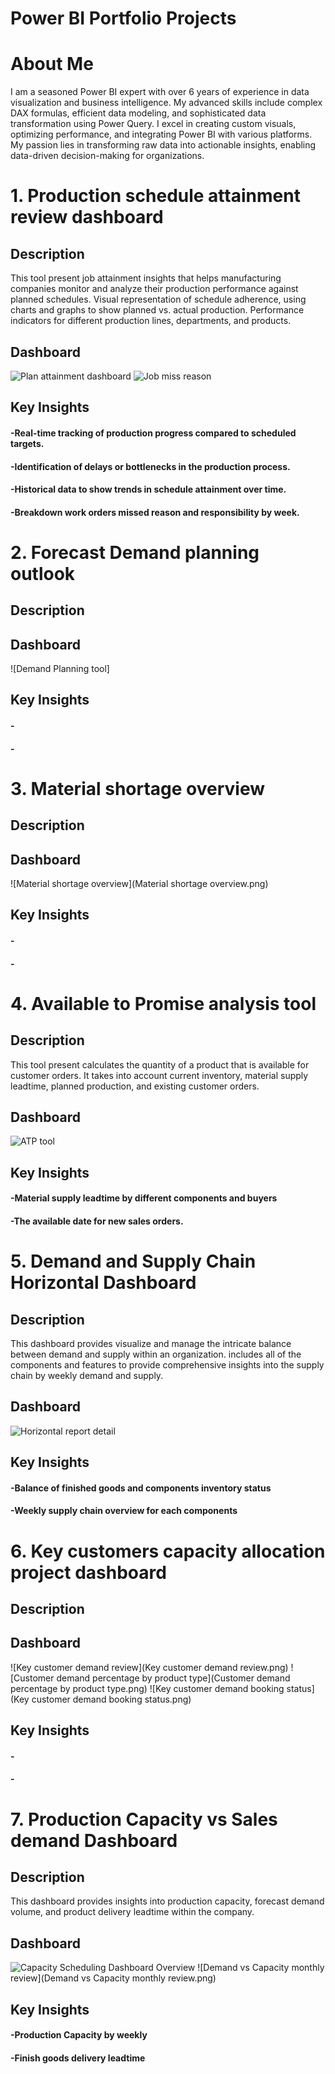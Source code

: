 # Power BI Portfolio Projects

# About Me
I am a seasoned Power BI expert with over 6 years of experience in data visualization and business intelligence. My advanced skills include complex DAX formulas, efficient data modeling, and sophisticated data transformation using Power Query. I excel in creating custom visuals, optimizing performance, and integrating Power BI with various platforms. My passion lies in transforming raw data into actionable insights, enabling data-driven decision-making for organizations. 

# 1. Production schedule attainment review dashboard

## Description
This tool present job attainment insights that helps manufacturing companies monitor and analyze their production performance against planned schedules. Visual representation of schedule adherence, using charts and graphs to show planned vs. actual production. Performance indicators for different production lines, departments, and products.

## Dashboard
![Plan attainment dashboard](Production_Attainment_Review_overview.png)
![Job miss reason](Job_miss_reason_breakdown.png)

## Key Insights

#### -Real-time tracking of production progress compared to scheduled targets.
#### -Identification of delays or bottlenecks in the production process.
#### -Historical data to show trends in schedule attainment over time.
#### -Breakdown work orders missed reason and responsibility by week.

# 2. Forecast Demand planning outlook

## Description


## Dashboard
![Demand Planning tool]

## Key Insights

#### -
#### -

# 3. Material shortage overview

## Description


## Dashboard
![Material shortage overview](Material shortage overview.png)

## Key Insights

#### -
#### -


# 4. Available to Promise analysis tool

## Description
This tool present calculates the quantity of a product that is available for customer orders. It takes into account current inventory, material supply leadtime, planned production, and existing customer orders.

## Dashboard
![ATP tool](ATP_tool.png)

## Key Insights

#### -Material supply leadtime by different components and buyers
#### -The available date for new sales orders.
  
# 5. Demand and Supply Chain Horizontal Dashboard

## Description
This dashboard provides visualize and manage the intricate balance between demand and supply within an organization. includes all of the components and features to provide comprehensive insights into the supply chain by weekly demand and supply.

## Dashboard
![Horizontal report detail](Horizontal_Report_Details.png)

## Key Insights

#### -Balance of finished goods and components inventory status
#### -Weekly supply chain overview for each components

# 6. Key customers capacity allocation project dashboard

## Description


## Dashboard
![Key customer demand review](Key customer demand review.png)
![Customer demand percentage by product type](Customer demand percentage by product type.png)
![Key customer demand booking status](Key customer demand booking status.png)

## Key Insights

#### -
#### -

# 7. Production Capacity vs Sales demand Dashboard

## Description
This dashboard provides insights into production capacity, forecast demand volume, and product delivery leadtime within the company.

## Dashboard
![Capacity Scheduling Dashboard Overview](Capacity_Scheduling.png)
![Demand vs Capacity monthly review](Demand vs Capacity monthly review.png)

## Key Insights

#### -Production Capacity by weekly
#### -Finish goods delivery leadtime




